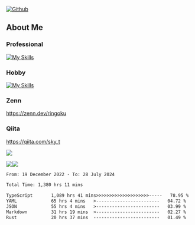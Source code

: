 [![Github](https://img.shields.io/github/followers/skyt-a?label=Follow&style=social)](https://github.com/skyt-a)

## About Me
### Professional
[![My Skills](https://skillicons.dev/icons?i=react,ts,js,nodejs,java,graphql,firebase,githubactions&theme=light)](https://skillicons.dev)
### Hobby
[![My Skills](https://skillicons.dev/icons?i=unity,rust,py&theme=light)](https://skillicons.dev)

### Zenn
https://zenn.dev/ringoku
### Qiita
https://qiita.com/sky_t


![](https://github-profile-summary-cards.vercel.app/api/cards/profile-details?username=skyt-a&theme=default)

![](https://github-profile-summary-cards.vercel.app/api/cards/repos-per-language?username=skyt-a&theme=default)![](https://github-profile-summary-cards.vercel.app/api/cards/stats?username=RinGoku&theme=default)

<!--START_SECTION:waka-->

```txt
From: 19 December 2022 - To: 28 July 2024

Total Time: 1,380 hrs 11 mins

TypeScript       1,089 hrs 41 mins>>>>>>>>>>>>>>>>>>>>-----   78.95 %
YAML             65 hrs 4 mins   >------------------------   04.72 %
JSON             55 hrs 4 mins   >------------------------   03.99 %
Markdown         31 hrs 19 mins  >------------------------   02.27 %
Rust             20 hrs 37 mins  -------------------------   01.49 %
```

<!--END_SECTION:waka-->
